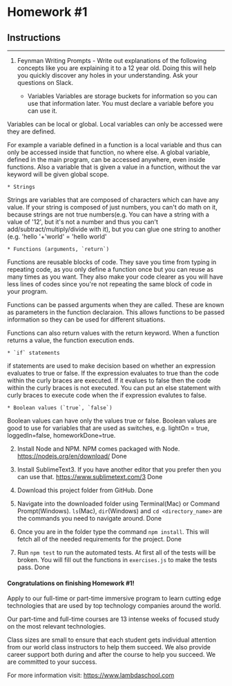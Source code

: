 # Homework #1

## Instructions
---
1. Feynman Writing Prompts - Write out explanations of the following concepts like you are explaining it to a 12 year old.  Doing this will help you quickly discover any holes in your understanding.  Ask your questions on Slack.
		
	* Variables
Variables are storage buckets for information so you can use that information later. You must declare a variable before you can use it. 

Variables can be local or global. Local variables can only be accessed were they are defined. 

For example a variable defined in a function is a local variable and thus can only be accessed inside that function, no where else. A global variable, defined in the main program, can be accessed anywhere, even inside functions. Also a variable that is given a value in a function, without the var keyword will be given global scope.

	* Strings
Strings are variables that are composed of characters which can have any value. If your string is composed of just numbers, you can't do math on it, because strings are not true numbers(e.g. You can have a string with a value of '12', but it's not a number and thus you can't add/subtract/multiply/divide with it), but you can glue one string to another (e.g. 'hello '+'world' = 'hello world'

	* Functions (arguments, `return`)
Functions are reusable blocks of code. They save you time from typing in repeating code, as you only define a function once but you can reuse as many times as you want. They also make your code clearer as you will have less lines of codes since you're not repeating the same block of code in your program.

Functions can be passed arguments when they are called. These are known as parameters in the function declaraion. This allows functions to be passed information so they can be used for different situations. 

Functions can also return values with the return keyword. When a function returns a value, the function execution ends. 

	* `if` statements
if statements are used to make decision based on whether an expression evaluates to true or false. If the expression evaluates to true than the code within the curly braces are executed. If it evalues to false then the code within the curly braces is not executed. You can put an else statement with curly braces to execute code when the if expression evalutes to false.

	* Boolean values (`true`, `false`)
Boolean values can have only the values true or false. Boolean values are good to use for variables that are used as switches, e.g. lightOn = true, loggedIn=false, homeworkDone=true.

2. Install Node and NPM.  NPM comes packaged with Node. https://nodejs.org/en/download/
Done

3. Install SublimeText3.  If you have another editor that you prefer then you can use that. https://www.sublimetext.com/3
Done

4. Download this project folder from GitHub.
Done

5. Navigate into the downloaded folder using Terminal(Mac) or Command Prompt(Windows).  `ls`(Mac), `dir`(Windows) and `cd <directory_name>` are the commands you need to navigate around.
Done

6. Once you are in the folder type the command `npm install`.  This will fetch all of the needed requirements for the project.
Done

7. Run `npm test` to run the automated tests.  At first all of the tests will be broken.  You will fill out the functions in `exercises.js` to make the tests pass.
Done



#### Congratulations on finishing Homework #1!
Apply to our full-time or part-time immersive program to learn cutting edge technologies that are used by top technology companies around the world.

Our part-time and full-time courses are 13 intense weeks of focused study on the most relevant technologies.  

Class sizes are small to ensure that each student gets individual attention from our world class instructors to help them succeed.  We also provide career support both during and after the course to help you succeed.  We are committed to your success.

For more information visit: https://www.lambdaschool.com
